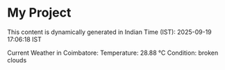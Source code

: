 # My Project

This content is dynamically generated in Indian Time (IST): 2025-09-19 17:06:18 IST


Current Weather in Coimbatore:
Temperature: 28.88 °C
Condition: broken clouds
